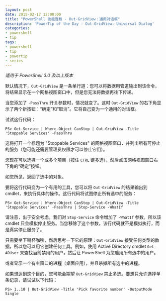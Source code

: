```yaml
---
layout: post
date: 2015-02-17 12:00:00
title: "PowerShell 技能连载 - Out-GridView：通用对话框"
description: 'PowerTip of the Day - Out-GridView: Universal Dialog'
categories:
- powershell
- tip
tags:
- powershell
- tip
- powertip
- series
---
```

_适用于 PowerShell 3.0 及以上版本_

默认情况下，`Out-GridView` 是一条单行道：您可以将数据用管道输出到该命令，将结果显示在一个网格视图窗口中，但是您无法将数据再往下传递。

当您添加了 `-PassThru` 开关参数时，情况就变了。这时 `Out-GridView` 的右下角显示了两个新按钮：“确定”和“取消”。它将自己变为一个通用的对话框。

试试这行代码：

    PS> Get-Service | Where-Object CanStop | Out-GridView -Title 'Stoppable Services' -PassThru

这将打开一个标题为 "Stoppable Services" 的网格视图窗口，并列出所有可停止的服务（您可能还需要管理员权限才可以停止它们）。

您现在可以选择一个或多个项目（按住 `CTRL` 键多选），然后点击网格视图窗口右下角的“确定”按钮。

如您所见，返回了选中的对象。

要将这行代码变为一个有用的工具，您可以将 `Out-GridView` 的结果输出到 cmdlet，来执行具体的操作。这行代码将试图停止所有选中的服务：

    PS> Get-Service | Where-Object CanStop | Out-GridView -Title 'Stoppable Services' -PassThru | Stop-Service -WhatIf

请注意，出于安全考虑，我们对 `Stop-Service` 命令增加了 `-WhatIf` 参数，所以该 cmdlet 只会模拟停止服务。当您移除了这个参数，该行代码就不是模拟执行，而是真实停止服务了。

只需要坐下喝杯咖啡，然后思考一下它的原理：`Out-GridView` 接受任何类型的数据，所以您可以用它创建任何工具。例如，使用 Active Directory cmdlet `Get-ADUser` 来查找当前禁用的用户，然后让 PowerShell 为您启用所有选中的用户。

或者显示一个有主窗口的进程（桌面应用），并且杀掉所有选中的进程。

如果想达到这个目的，您可能会期望 `Out-GridView` 禁止多选。要想只允许选择单条记录，请试试以下代码：

    PS> 1..10 | Out-GridView -Title 'Pick favorite number' -OutputMode Single

<!--本文国际来源：[Out-GridView: Universal Dialog ](http://community.idera.com/powershell/powertips/b/tips/posts/out-gridview-universal-dialog)-->
